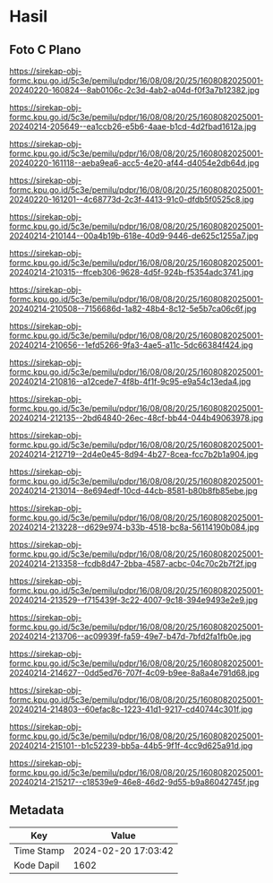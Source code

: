 # Hasil

## Foto C Plano

https://sirekap-obj-formc.kpu.go.id/5c3e/pemilu/pdpr/16/08/08/20/25/1608082025001-20240220-160824--8ab0106c-2c3d-4ab2-a04d-f0f3a7b12382.jpg

https://sirekap-obj-formc.kpu.go.id/5c3e/pemilu/pdpr/16/08/08/20/25/1608082025001-20240214-205649--ea1ccb26-e5b6-4aae-b1cd-4d2fbad1612a.jpg

https://sirekap-obj-formc.kpu.go.id/5c3e/pemilu/pdpr/16/08/08/20/25/1608082025001-20240220-161118--aeba9ea6-acc5-4e20-af44-d4054e2db64d.jpg

https://sirekap-obj-formc.kpu.go.id/5c3e/pemilu/pdpr/16/08/08/20/25/1608082025001-20240220-161201--4c68773d-2c3f-4413-91c0-dfdb5f0525c8.jpg

https://sirekap-obj-formc.kpu.go.id/5c3e/pemilu/pdpr/16/08/08/20/25/1608082025001-20240214-210144--00a4b19b-618e-40d9-9446-de625c1255a7.jpg

https://sirekap-obj-formc.kpu.go.id/5c3e/pemilu/pdpr/16/08/08/20/25/1608082025001-20240214-210315--ffceb306-9628-4d5f-924b-f5354adc3741.jpg

https://sirekap-obj-formc.kpu.go.id/5c3e/pemilu/pdpr/16/08/08/20/25/1608082025001-20240214-210508--7156686d-1a82-48b4-8c12-5e5b7ca06c6f.jpg

https://sirekap-obj-formc.kpu.go.id/5c3e/pemilu/pdpr/16/08/08/20/25/1608082025001-20240214-210656--1efd5266-9fa3-4ae5-a11c-5dc66384f424.jpg

https://sirekap-obj-formc.kpu.go.id/5c3e/pemilu/pdpr/16/08/08/20/25/1608082025001-20240214-210816--a12cede7-4f8b-4f1f-9c95-e9a54c13eda4.jpg

https://sirekap-obj-formc.kpu.go.id/5c3e/pemilu/pdpr/16/08/08/20/25/1608082025001-20240214-212135--2bd64840-26ec-48cf-bb44-044b49063978.jpg

https://sirekap-obj-formc.kpu.go.id/5c3e/pemilu/pdpr/16/08/08/20/25/1608082025001-20240214-212719--2d4e0e45-8d94-4b27-8cea-fcc7b2b1a904.jpg

https://sirekap-obj-formc.kpu.go.id/5c3e/pemilu/pdpr/16/08/08/20/25/1608082025001-20240214-213014--8e694edf-10cd-44cb-8581-b80b8fb85ebe.jpg

https://sirekap-obj-formc.kpu.go.id/5c3e/pemilu/pdpr/16/08/08/20/25/1608082025001-20240214-213228--d629e974-b33b-4518-bc8a-56114190b084.jpg

https://sirekap-obj-formc.kpu.go.id/5c3e/pemilu/pdpr/16/08/08/20/25/1608082025001-20240214-213358--fcdb8d47-2bba-4587-acbc-04c70c2b7f2f.jpg

https://sirekap-obj-formc.kpu.go.id/5c3e/pemilu/pdpr/16/08/08/20/25/1608082025001-20240214-213529--f715439f-3c22-4007-9c18-394e9493e2e9.jpg

https://sirekap-obj-formc.kpu.go.id/5c3e/pemilu/pdpr/16/08/08/20/25/1608082025001-20240214-213706--ac09939f-fa59-49e7-b47d-7bfd2fa1fb0e.jpg

https://sirekap-obj-formc.kpu.go.id/5c3e/pemilu/pdpr/16/08/08/20/25/1608082025001-20240214-214627--0dd5ed76-707f-4c09-b9ee-8a8a4e791d68.jpg

https://sirekap-obj-formc.kpu.go.id/5c3e/pemilu/pdpr/16/08/08/20/25/1608082025001-20240214-214803--60efac8c-1223-41d1-9217-cd40744c301f.jpg

https://sirekap-obj-formc.kpu.go.id/5c3e/pemilu/pdpr/16/08/08/20/25/1608082025001-20240214-215101--b1c52239-bb5a-44b5-9f1f-4cc9d625a91d.jpg

https://sirekap-obj-formc.kpu.go.id/5c3e/pemilu/pdpr/16/08/08/20/25/1608082025001-20240214-215217--c18539e9-46e8-46d2-9d55-b9a86042745f.jpg


## Metadata

| Key        | Value               |
| ---------- | ------------------- |
| Time Stamp | 2024-02-20 17:03:42 |
| Kode Dapil | 1602                |



